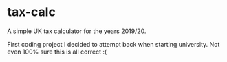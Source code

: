 # tax-calc
A simple UK tax calculator for the years 2019/20.

First coding project I decided to attempt back when starting university. Not even 100% sure this is all correct :(
